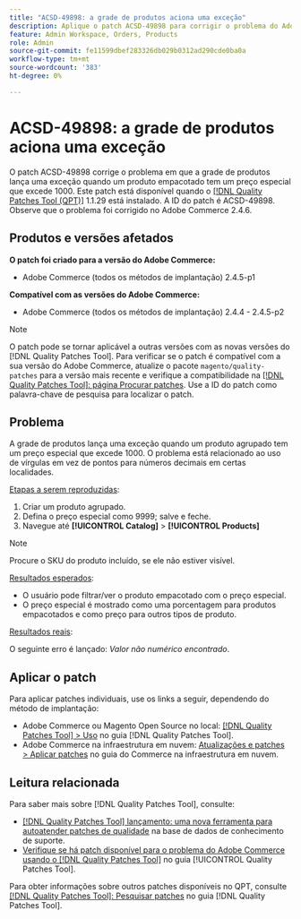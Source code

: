 ```yaml
---
title: "ACSD-49898: a grade de produtos aciona uma exceção"
description: Aplique o patch ACSD-49898 para corrigir o problema do Adobe Commerce em que a grade de produtos lança uma exceção quando um produto empacotado tem um preço especial que excede 1000.
feature: Admin Workspace, Orders, Products
role: Admin
source-git-commit: fe11599dbef283326db029b0312ad290cde0ba0a
workflow-type: tm+mt
source-wordcount: '383'
ht-degree: 0%

---
```


# ACSD-49898: a grade de produtos aciona uma exceção

O patch ACSD-49898 corrige o problema em que a grade de produtos lança uma exceção quando um produto empacotado tem um preço especial que excede 1000. Este patch está disponível quando o [[!DNL Quality Patches Tool (QPT)]](https://experienceleague.adobe.com/pt-br/docs/commerce-knowledge-base/kb/announcements/commerce-announcements/magento-quality-patches-released-new-tool-to-self-serve-quality-patches) 1.1.29 está instalado. A ID do patch é ACSD-49898. Observe que o problema foi corrigido no Adobe Commerce 2.4.6.

## Produtos e versões afetados

**O patch foi criado para a versão do Adobe Commerce:**

* Adobe Commerce (todos os métodos de implantação) 2.4.5-p1

**Compatível com as versões do Adobe Commerce:**

* Adobe Commerce (todos os métodos de implantação) 2.4.4 - 2.4.5-p2

>[!NOTE]
>
>O patch pode se tornar aplicável a outras versões com as novas versões do [!DNL Quality Patches Tool]. Para verificar se o patch é compatível com a sua versão do Adobe Commerce, atualize o pacote `magento/quality-patches` para a versão mais recente e verifique a compatibilidade na [[!DNL Quality Patches Tool]: página Procurar patches](https://experienceleague.adobe.com/tools/commerce-quality-patches/index.html?lang=pt-BR). Use a ID do patch como palavra-chave de pesquisa para localizar o patch.

## Problema

A grade de produtos lança uma exceção quando um produto agrupado tem um preço especial que excede 1000. O problema está relacionado ao uso de vírgulas em vez de pontos para números decimais em certas localidades.

<u>Etapas a serem reproduzidas</u>:

1. Criar um produto agrupado.
1. Defina o preço especial como 9999; salve e feche.
1. Navegue até **[!UICONTROL Catalog]** > **[!UICONTROL Products]**

>[!NOTE]
>
>Procure o SKU do produto incluído, se ele não estiver visível.

<u>Resultados esperados</u>:

* O usuário pode filtrar/ver o produto empacotado com o preço especial.
* O preço especial é mostrado como uma porcentagem para produtos empacotados e como preço para outros tipos de produto.

<u>Resultados reais</u>:

O seguinte erro é lançado: *Valor não numérico encontrado*.

## Aplicar o patch

Para aplicar patches individuais, use os links a seguir, dependendo do método de implantação:

* Adobe Commerce ou Magento Open Source no local: [[!DNL Quality Patches Tool] > Uso](/help/tools/quality-patches-tool/usage.md) no guia [!DNL Quality Patches Tool].
* Adobe Commerce na infraestrutura em nuvem: [Atualizações e patches > Aplicar patches](https://experienceleague.adobe.com/docs/commerce-cloud-service/user-guide/develop/upgrade/apply-patches.html?lang=pt-BR) no guia do Commerce na infraestrutura em nuvem.

## Leitura relacionada

Para saber mais sobre [!DNL Quality Patches Tool], consulte:

* [[!DNL Quality Patches Tool] lançamento: uma nova ferramenta para autoatender patches de qualidade](https://experienceleague.adobe.com/pt-br/docs/commerce-knowledge-base/kb/announcements/commerce-announcements/magento-quality-patches-released-new-tool-to-self-serve-quality-patches) na base de dados de conhecimento de suporte.
* [Verifique se há patch disponível para o problema do Adobe Commerce usando o  [!DNL Quality Patches Tool]](/help/tools/quality-patches-tool/patches-available-in-qpt/check-patch-for-magento-issue-with-magento-quality-patches.md) no guia [!UICONTROL Quality Patches Tool].


Para obter informações sobre outros patches disponíveis no QPT, consulte [[!DNL Quality Patches Tool]: Pesquisar patches](https://experienceleague.adobe.com/tools/commerce-quality-patches/index.html?lang=pt-BR) no guia [!DNL Quality Patches Tool].
